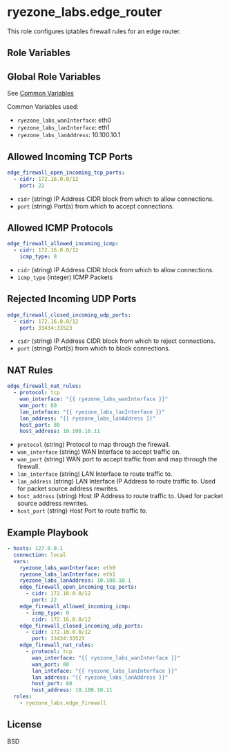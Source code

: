 ryezone_labs.edge_router
=========

This role configures iptables firewall rules for an edge router.

Role Variables
--------------

## Global Role Variables

See [Common Variables](https://github.com/ryezone-labs/documentation/blob/master/common-variables.md)

Common Variables used:

- `ryezone_labs_wanInterface`: eth0
- `ryezone_labs_lanInterface`: eth1
- `ryezone_labs_lanAddress`: 10.100.10.1

## Allowed Incoming TCP Ports

```yaml
edge_firewall_open_incoming_tcp_ports:
  - cidr: 172.16.0.0/12
    port: 22
```

- `cidr` (string) IP Address CIDR block from which to allow connections.
- `port` (string) Port(s) from which to accept connections.

## Allowed ICMP Protocols

```yaml
edge_firewall_allowed_incoming_icmp:
  - cidr: 172.16.0.0/12
    icmp_type: 8
```

- `cidr` (string) IP Address CIDR block from which to allow connections.
- `icmp_type` (integer) ICMP Packets 

## Rejected Incoming UDP Ports

```yaml
edge_firewall_closed_incoming_udp_ports:
  - cidr: 172.16.0.0/12
    port: 33434:33523
```

- `cidr` (string) IP Address CIDR block from which to reject connections.
- `port` (string) Port(s) from which to block connections.

## NAT Rules

```yaml
edge_firewall_nat_rules:
  - protocol: tcp
    wan_interface: "{{ ryezone_labs_wanInterface }}"
    wan_port: 80
    lan_inteface: "{{ ryezone_labs_lanInterface }}"
    lan_address: "{{ ryezone_labs_lanAddress }}"
    host_port: 80
    host_address: 10.100.10.11
```

- `protocol` (string) Protocol to map through the firewall.
- `wan_interface` (string) WAN Interface to accept traffic on.
- `wan_port` (string) WAN port to accept traffic from and map through the firewall.
- `lan_interface` (string) LAN Interface to route traffic to.
- `lan_address` (string) LAN Interface IP Address to route traffic to.  Used for packet source address rewrites.
- `host_address` (string) Host IP Address to route traffic to.  Used for packet source address rewrites.
- `host_port` (string) Host Port to route traffic to.

Example Playbook
----------------

```yaml
- hosts: 127.0.0.1
  connection: local
  vars:
    ryezone_labs_wanInterface: eth0
    ryezone_labs_lanInterface: eth1
    ryezone_labs_lanAddress: 10.100.10.1
    edge_firewall_open_incoming_tcp_ports:
      - cidr: 172.16.0.0/12
        port: 22
    edge_firewall_allowed_incoming_icmp:
      - icmp_type: 8
        cidr: 172.16.0.0/12
    edge_firewall_closed_incoming_udp_ports:
      - cidr: 172.16.0.0/12
        port: 33434:33523
    edge_firewall_nat_rules:
      - protocol: tcp
        wan_interface: "{{ ryezone_labs_wanInterface }}"
        wan_port: 80
        lan_inteface: "{{ ryezone_labs_lanInterface }}"
        lan_address: "{{ ryezone_labs_lanAddress }}"
        host_port: 80
        host_address: 10.100.10.11
  roles:
    - ryezone_labs.edge_firewall
```

License
-------

BSD

